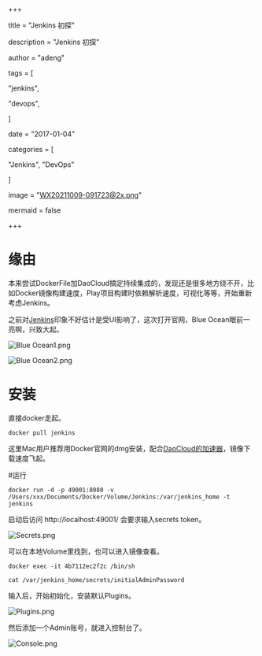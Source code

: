 +++

title = "Jenkins 初探"

description = "Jenkins 初探"

author = "adeng"

tags = [

  "jenkins",

  "devops",

]

date = "2017-01-04"

categories = [

  "Jenkins", "DevOps"

]

image = "WX20211009-091723@2x.png"

mermaid = false

+++



# 缘由
本来尝试DockerFile加DaoCloud搞定持续集成的，发现还是很多地方绕不开，比如Docker镜像构建速度，Play项目构建时依赖解析速度，可视化等等，开始重新考虑Jenkins。

之前对[Jenkins](https://jenkins.io/index.html)印象不好估计是受UI影响了，这次打开官网，Blue Ocean眼前一亮啊，兴致大起。

![Blue Ocean1.png](https://notebook.qiniu.adenghub.club/1240.png)



![Blue Ocean2.png](https://notebook.qiniu.adenghub.club/1240-20211009091302813.png)





# 安装
直接docker走起。

```
docker pull jenkins
```

这里Mac用户推荐用Docker官网的dmg安装，配合[DaoCloud的加速器](http://guide.daocloud.io/dcs/daocloud-9153151.html#docker-toolbox)，镜像下载速度飞起。

#运行
```
docker run -d -p 49001:8080 -v /Users/xxx/Documents/Docker/Volume/Jenkins:/var/jenkins_home -t jenkins
```

启动后访问 http://localhost:49001/ 会要求输入secrets token。

![Secrets.png](https://notebook.qiniu.adenghub.club/1240-20211009091337344.png)




可以在本地Volume里找到，也可以进入镜像查看。

```
docker exec -it 4b7112ec2f2c /bin/sh

cat /var/jenkins_home/secrets/initialAdminPassword
```

输入后，开始初始化，安装默认Plugins。

![Plugins.png](https://notebook.qiniu.adenghub.club/1240-20211009091414913.png)



然后添加一个Admin账号，就进入控制台了。

![Console.png](https://notebook.qiniu.adenghub.club/1240-20211009091438020.png)

